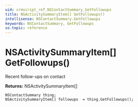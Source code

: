 ```yaml
---
uid: crmscript_ref_NSContactSummary_GetFollowups
title: NSActivitySummaryItem[] GetFollowups()
intellisense: NSContactSummary.GetFollowups
keywords: NSContactSummary, GetFollowups
so.topic: reference
---
```


# NSActivitySummaryItem[] GetFollowups()

Recent follow-ups on contact

**Returns:** NSActivitySummaryItem[]

```crmscript
NSContactSummary thing;
NSActivitySummaryItem[] followups  = thing.GetFollowups();
```

